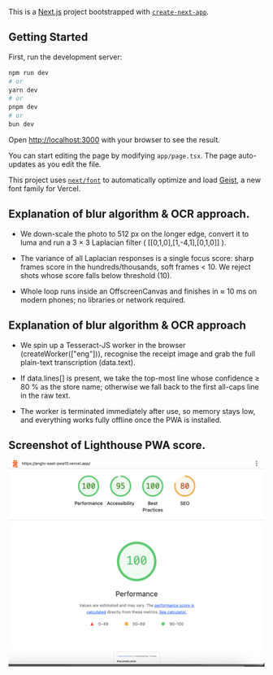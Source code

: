 This is a [Next.js](https://nextjs.org) project bootstrapped with [`create-next-app`](https://nextjs.org/docs/app/api-reference/cli/create-next-app).

## Getting Started

First, run the development server:

```bash
npm run dev
# or
yarn dev
# or
pnpm dev
# or
bun dev
```

Open [http://localhost:3000](http://localhost:3000) with your browser to see the result.

You can start editing the page by modifying `app/page.tsx`. The page auto-updates as you edit the file.

This project uses [`next/font`](https://nextjs.org/docs/app/building-your-application/optimizing/fonts) to automatically optimize and load [Geist](https://vercel.com/font), a new font family for Vercel.

## Explanation of blur algorithm & OCR approach.

- We down-scale the photo to 512 px on the longer edge, convert it to luma and run a 3 × 3 Laplacian filter ( [[0,1,0],[1,-4,1],[0,1,0]] ).

- The variance of all Laplacian responses is a single focus score: sharp frames score in the hundreds/thousands, soft frames < 10. We reject shots whose score falls below threshold (10). 

- Whole loop runs inside an OffscreenCanvas and finishes in ≈ 10 ms on modern phones; no libraries or network required.

## Explanation of blur algorithm & OCR approach

- We spin up a Tesseract-JS worker in the browser (createWorker(["eng"])), recognise the receipt image and grab the full plain-text transcription (data.text). 

- If data.lines[] is present, we take the top-most line whose confidence ≥ 80 % as the store name; otherwise we fall back to the first all-caps line in the raw text. 

- The worker is terminated immediately after use, so memory stays low, and everything works fully offline once the PWA is installed.

## Screenshot of Lighthouse PWA score.

![App workflow – capture, blur gate, OCR](lighthouse.png)

